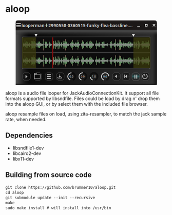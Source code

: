 # aloop

<p align="center">
    <img src="https://github.com/brummer10/aloop/blob/main/alooper.png?raw=true" />
</p>

aloop is a audio file looper for JackAudioConnectionKit. It support all file formats supported by
libsndfile. Files could be load by drag n' drop them into the aloop GUI, or by select them with the
included file browser. 

aloop resample files on load, using zita-resampler, to match the jack sample rate, when needed. 

## Dependencies

- libsndfile1-dev
- libcairo2-dev
- libx11-dev

## Building from source code

```shell
git clone https://github.com/brummer10/aloop.git
cd aloop
git submodule update --init --recursive
make
sudo make install # will install into /usr/bin
```
